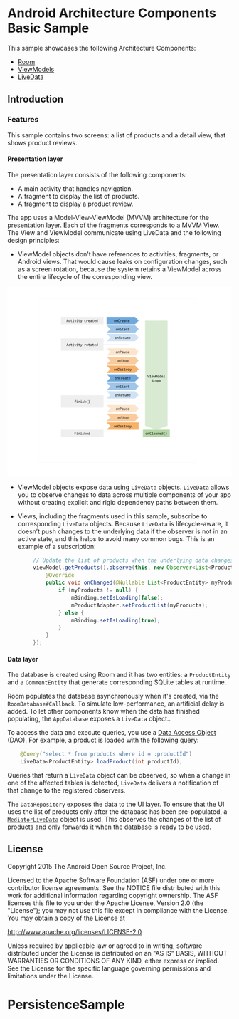 Android Architecture Components Basic Sample
=============================================

This sample showcases the following Architecture Components:

* [Room](https://developer.android.com/topic/libraries/architecture/room.html)
* [ViewModels](https://developer.android.com/reference/android/arch/lifecycle/ViewModel.html)
* [LiveData](https://developer.android.com/reference/android/arch/lifecycle/LiveData.html)

Introduction
-------------

### Features

This sample contains two screens: a list of products and a detail view, that shows product reviews.

#### Presentation layer

The presentation layer consists of the following components:
* A main activity that handles navigation.
* A fragment to display the list of products.
* A fragment to display a product review.

The app uses a Model-View-ViewModel (MVVM) architecture for the presentation layer. Each of the fragments corresponds to a MVVM View. The View and ViewModel communicate  using LiveData and the following design principles:

* ViewModel objects don't have references to activities, fragments, or Android views. That would cause leaks on configuration changes, such as a screen rotation, because the system retains a ViewModel across the entire lifecycle of the corresponding view.



![ViewModel Diagram](docs/images/VM_diagram.png?raw=true "ViewModel Diagram")


* ViewModel objects expose data using `LiveData` objects. `LiveData` allows you to observe changes to data across multiple components of your app without creating explicit and rigid dependency paths between them.

* Views, including the fragments used in this sample, subscribe to corresponding `LiveData` objects. Because `LiveData` is lifecycle-aware, it doesn’t push changes to the underlying data if the observer is not in an active state, and this helps to avoid many common bugs. This is an example of a subscription:

```java
        // Update the list of products when the underlying data changes.
        viewModel.getProducts().observe(this, new Observer<List<ProductEntity>>() {
            @Override
            public void onChanged(@Nullable List<ProductEntity> myProducts) {
                if (myProducts != null) {
                    mBinding.setIsLoading(false);
                    mProductAdapter.setProductList(myProducts);
                } else {
                    mBinding.setIsLoading(true);
                }
            }
        });
```

#### Data layer

The database is created using Room and it has two entities: a `ProductEntity` and a `CommentEntity` that generate corresponding SQLite tables at runtime.

Room populates the database asynchronously when it's created, via the `RoomDatabase#Callback`. To simulate low-performance, an artificial delay is added. To let 
 other components know when the data has finished populating, the `AppDatabase` exposes a 
 `LiveData` object..

To access the data and execute queries, you use a [Data Access Object](https://developer.android.com/topic/libraries/architecture/room.html#daos) (DAO). For example, a product is loaded with the following query:

```java
    @Query("select * from products where id = :productId")
    LiveData<ProductEntity> loadProduct(int productId);
```

Queries that return a `LiveData` object can be observed, so when  a change in one of the affected tables is detected, `LiveData` delivers a notification of that change to the registered observers.

The `DataRepository` exposes the data to the UI layer. To ensure that the UI uses the list of products only after the database has been pre-populated, a [`MediatorLiveData`](https://developer.android.com/reference/android/arch/lifecycle/MediatorLiveData.html) object is used. This 
observes the changes of the list of products and only forwards it when the database is ready to be used. 
 

License
--------

Copyright 2015 The Android Open Source Project, Inc.

Licensed to the Apache Software Foundation (ASF) under one or more contributor
license agreements.  See the NOTICE file distributed with this work for
additional information regarding copyright ownership.  The ASF licenses this
file to you under the Apache License, Version 2.0 (the "License"); you may not
use this file except in compliance with the License.  You may obtain a copy of
the License at

http://www.apache.org/licenses/LICENSE-2.0

Unless required by applicable law or agreed to in writing, software
distributed under the License is distributed on an "AS IS" BASIS, WITHOUT
WARRANTIES OR CONDITIONS OF ANY KIND, either express or implied.  See the
License for the specific language governing permissions and limitations under
the License.



# PersistenceSample
